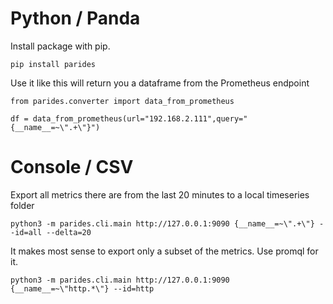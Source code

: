 # Python / Panda

Install package with pip. 

    pip install parides

Use it like this will return you a dataframe from the Prometheus endpoint

    from parides.converter import data_from_prometheus
    
    df = data_from_prometheus(url="192.168.2.111",query="{__name__=~\".+\"}")

# Console  / CSV

Export all metrics there are from the last 20 minutes to a local timeseries folder

    python3 -m parides.cli.main http://127.0.0.1:9090 {__name__=~\".+\"} --id=all --delta=20

It makes most sense to export only a subset of the metrics. Use promql for it.

    python3 -m parides.cli.main http://127.0.0.1:9090 {__name__=~\"http.*\"} --id=http

